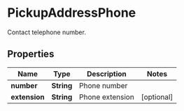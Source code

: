 

# PickupAddressPhone

Contact telephone number.

## Properties

| Name | Type | Description | Notes |
|------------ | ------------- | ------------- | -------------|
|**number** | **String** | Phone number |  |
|**extension** | **String** | Phone extension |  [optional] |




